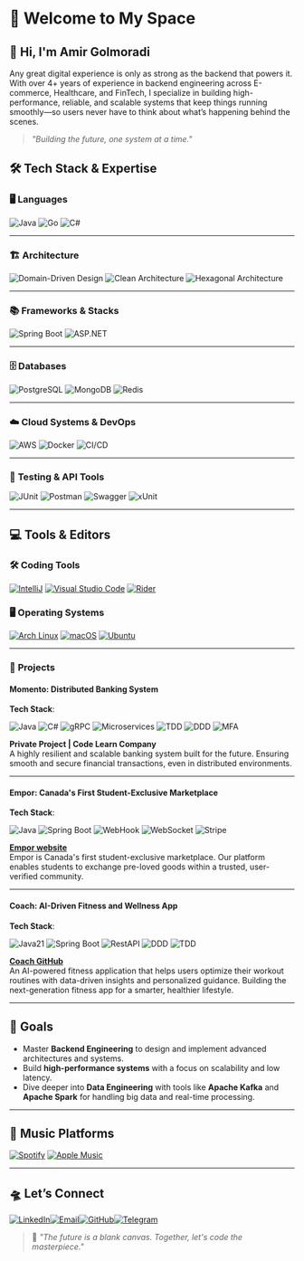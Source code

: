 # 🚀 **Welcome to My Space**  


## 👋 **Hi, I'm Amir Golmoradi**  
Any great digital experience is only as strong as the backend that powers it. With over 4+ years of experience in backend engineering across E-commerce, Healthcare, and FinTech, I specialize in building high-performance, reliable, and scalable systems that keep things running smoothly—so users never have to think about what’s happening behind the scenes.

> *"Building the future, one system at a time."*



## 🛠️ **Tech Stack & Expertise**

### 🖥️ **Languages**

![Java](https://img.shields.io/badge/Java-%23ED8B00.svg?logo=openjdk&logoColor=white) ![Go](https://img.shields.io/badge/Go-2496ED?logo=go&logoColor=white) ![C#](https://img.shields.io/badge/C%23-%235C2D91.svg?logo=&logoColor=white)

---

### 🏗️ **Architecture**

![Domain-Driven Design](https://img.shields.io/badge/Domain%20Driven%20Design-%233E7DAB.svg?&logoColor=white) ![Clean Architecture](https://img.shields.io/badge/Clean%20Architecture-%238B5B91.svg?logo=java&logoColor=white) ![Hexagonal Architecture](https://img.shields.io/badge/Hexagonal%20Architecture-%23716C91.svg?logo=java&logoColor=white)

---

### 📚 **Frameworks & Stacks**

![Spring Boot](https://img.shields.io/badge/Spring%20Boot-6DB33F?logo=springboot&logoColor=fff) ![ASP.NET](https://img.shields.io/badge/ASP.NET%20Core-%235C2D91.svg?logo=dotnet&logoColor=white)

---

### 🗄️ **Databases**

![PostgreSQL](https://img.shields.io/badge/PostgreSQL-%23316192.svg?logo=postgresql&logoColor=white) ![MongoDB](https://img.shields.io/badge/MongoDB-%234ea94b.svg?logo=mongodb&logoColor=white) ![Redis](https://img.shields.io/badge/Redis-%23DD0031.svg?logo=redis&logoColor=white)

---

### ☁️ **Cloud Systems & DevOps**

![AWS](https://img.shields.io/badge/AWS-%23FF9900.svg?logo=amazon-web-services&logoColor=white) ![Docker](https://img.shields.io/badge/Docker-%232496ED.svg?logo=docker&logoColor=white) ![CI/CD](https://img.shields.io/badge/CI%2FCD-%237ABF7E.svg?logo=circleci&logoColor=white)

---

### 🧪 **Testing & API Tools**

![JUnit](https://img.shields.io/badge/JUnit-%2325A162.svg?logo=junit5&logoColor=white) ![Postman](https://img.shields.io/badge/Postman-FF6C37?logo=postman&logoColor=fff) ![Swagger](https://img.shields.io/badge/Swagger-%237ABF7E?logo=swagger&logoColor=white) ![xUnit](https://img.shields.io/badge/xUnit.NET-%235C2D91.svg?logo=.net&logoColor=white)

---

## 💻 **Tools & Editors**  

### 🛠️ **Coding Tools**  
[![IntelliJ](https://img.shields.io/badge/IntelliJ%20IDEA-%23000000.svg?logo=intellij-idea&logoColor=white)](#) [![Visual Studio Code](https://custom-icon-badges.demolab.com/badge/Visual%20Studio%20Code-0078d7.svg?logo=vsc&logoColor=white)](#) [![Rider](https://img.shields.io/badge/Rider-000?logo=rider&logoColor=fff)](#)



### 🖥️ **Operating Systems**  
[![Arch Linux](https://img.shields.io/badge/Arch%20Linux-1793D1?logo=arch-linux&logoColor=fff)](#) [![macOS](https://img.shields.io/badge/macOS-000000?logo=apple&logoColor=F0F0F0)](#) [![Ubuntu](https://img.shields.io/badge/Ubuntu-E95420?logo=ubuntu&logoColor=white)](#)

---

### 🚀 **Projects**

#### **Momento: Distributed Banking System**

**Tech Stack**:

![Java](https://img.shields.io/badge/Java%2021-%23ED8B00.svg?logo=openjdk&logoColor=white) ![C#](https://img.shields.io/badge/C%23%2010-%235C2D91.svg?logo=&logoColor=white) ![gRPC](https://img.shields.io/badge/gRPC-%233e9bde?logo=grpc&logoColor=white) ![Microservices](https://img.shields.io/badge/Microservices-%23616f89?logo=docker&logoColor=white) ![TDD](https://img.shields.io/badge/TDD-%23e53935?logo=jest&logoColor=white) ![DDD](https://img.shields.io/badge/DDD-%233E7DAB?logo=github&logoColor=white) ![MFA](https://img.shields.io/badge/MFA-%2300A8FF?logo=auth0&logoColor=white)

**Private Project | Code Learn Company**  
A highly resilient and scalable banking system built for the future. Ensuring smooth and secure financial transactions, even in distributed environments.

---

#### **Empor: Canada's First Student-Exclusive Marketplace**

**Tech Stack**:

![Java](https://img.shields.io/badge/Java%2017-%23ED8B00.svg?logo=openjdk&logoColor=white) ![Spring Boot](https://img.shields.io/badge/Spring%20Boot-%236DB33F?logo=springboot&logoColor=white) ![WebHook](https://img.shields.io/badge/WebHook-%231E6C6E?logo=webhooks&logoColor=white) ![WebSocket](https://img.shields.io/badge/WebSocket-%234C9CFF?logo=socket.io&logoColor=white) ![Stripe](https://img.shields.io/badge/Stripe-%23635bff?logo=stripe&logoColor=white)

**[Empor website](https://www.empor.ca/)**  
Empor is Canada's first student-exclusive marketplace. 
Our platform enables students to exchange pre-loved goods within a trusted, user-verified community.

---

#### **Coach: AI-Driven Fitness and Wellness App**

**Tech Stack**:

![Java21](https://img.shields.io/badge/Java%2021-%23ED8B00.svg?logo=openjdk&logoColor=white) ![Spring Boot](https://img.shields.io/badge/Spring%20Boot-%236DB33F?logo=springboot&logoColor=white) ![RestAPI](https://img.shields.io/badge/RestAPI-%23005EA2?logo=swagger&logoColor=white) ![DDD](https://img.shields.io/badge/DDD-%233E7DAB?logo=github&logoColor=white) ![TDD](https://img.shields.io/badge/TDD-%23e53935?logo=jest&logoColor=white)

**[Coach GitHub](https://github.com/Amir-Golmoradi/Coach)**  
An AI-powered fitness application that helps users optimize their workout routines with data-driven insights and personalized guidance. Building the next-generation fitness app for a smarter, healthier lifestyle.

---

## 🎯 **Goals**  
- Master **Backend Engineering** to design and implement advanced architectures and systems.
- Build **high-performance systems** with a focus on scalability and low latency.
- Dive deeper into **Data Engineering** with tools like **Apache Kafka** and **Apache Spark** for handling big data and real-time processing.

---

## 🎵 **Music Platforms**  
[![Spotify](https://img.shields.io/badge/Spotify-1ED760.svg?logo=spotify&logoColor=white)](#) [![Apple Music](https://img.shields.io/badge/Apple%20Music-FA243C?logo=apple%20music&logoColor=white)](#)  

---

## 🛸 **Let’s Connect**  
[![LinkedIn](https://img.shields.io/badge/LinkedIn-%230077B5.svg?logo=linkedin&logoColor=white)](https://linkedin.com/amirgol)[![Email](https://img.shields.io/badge/Email-%23D14836.svg?logo=gmail&logoColor=white)](mailto:ahgolmoradi12@gmail.com)[![GitHub](https://img.shields.io/badge/GitHub-%23121011.svg?logo=github&logoColor=white)](https://github.com/Amir-Golmoradi)[![Telegram](https://img.shields.io/badge/Telegram-%2300A7E1.svg?logo=telegram&logoColor=white)](https://t.me/TheWisepup)


> 🚀 *"The future is a blank canvas. Together, let's code the masterpiece."*  
